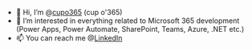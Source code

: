 - 👋 Hi, I’m @[cupo365](https://github.com/cupo365) (cup o'365)
- 👀 I’m interested in everything related to Microsoft 365 development (Power Apps, Power Automate, SharePoint, Teams, Azure, .NET etc.)
- 📫 You can reach me @[LinkedIn](https://www.linkedin.com/in/lennart-dewaart)

<!---
cupo365/cupo365 is a ✨ special ✨ repository because its `README.md` (this file) appears on your GitHub profile.
You can click the Preview link to take a look at your changes.
--->
